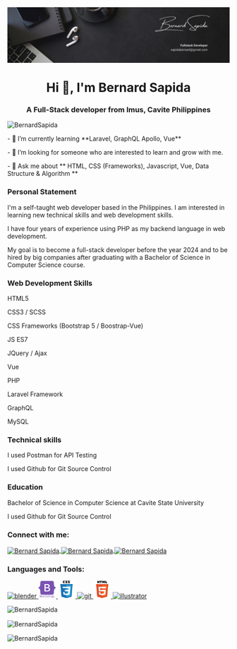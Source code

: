 <img align='center' src="LinkedIn-BernardSapida.png">
<h1 align="center">Hi 👋, I'm Bernard Sapida</h1>
<h3 align="center">A Full-Stack developer from Imus, Cavite Philippines</h3>
<img src="https://komarev.com/ghpvc/?username=BernardSapida&label=Profile%20views&color=0e75b6&style=flat" alt="BernardSapida" />
<p>- 🌱 I’m currently learning **Laravel, GraphQL Apollo, Vue**</p>
<p>- 👯 I’m looking for someone who are interested to learn and grow with me.</p>
<p>- 💬 Ask me about ** HTML, CSS (Frameworks), Javascript, Vue, Data Structure & Algorithm **</p>

<h3>Personal Statement</h3>
<p>I'm a self-taught web developer based in the Philippines. I am interested in learning new technical skills and web development skills.</p>
<p>I have four years of experience using PHP as my backend language in web development.</p>
<p>My goal is to become a full-stack developer before the year 2024 and to be hired by big companies after graduating with a Bachelor of Science in Computer Science course.</p>
<h3>Web Development Skills</h3>
<p>HTML5</p>
<p>CSS3 / SCSS</p>
<p>CSS Frameworks (Bootstrap 5 / Boostrap-Vue)</p>
<p>JS ES7</p>
<p>JQuery / Ajax</p>
<p>Vue</p>
<p>PHP</p>
<p>Laravel Framework</p>
<p>GraphQL</p>
<p>MySQL</p>

<h3>Technical skills</h3>
<p>I used Postman for API Testing</p>
<p>I used Github for Git Source Control</p>
<h3>Education</h3>
<p>Bachelor of Science in Computer Science at Cavite State University</p>
<p>I used Github for Git Source Control</p>

<h3 align="left">Connect with me:</h3>
<p align="left">
    <a href="https://www.linkedin.com/in/bernardsapida/" target="blank">
        <img align="center" src="https://raw.githubusercontent.com/rahuldkjain/github-profile-readme-generator/master/src/images/icons/Social/linked-in-alt.svg" alt="Bernard Sapida" height="40" width="40" />
    </a>
    <a href="https://www.facebook.com/wuzzupzo" target="blank">
        <img align="center" src="https://cdn.techgyd.com/50-Best-Facebook-Logo-Icons-GIF-Transparent-PNG-Images-9.png" alt="Bernard Sapida" height="40" width="40" />
    </a>
    <a href="https://www.instagram.com/wuzzupzo/" target="blank">
        <img align="center" src="https://clipart.info/images/ccovers/1516920567instagram-png-logo-transparent.png" alt="Bernard Sapida" height="40" width="40" />
    </a>
</p>
<h3 align="left">Languages and Tools:</h3>
<p align="left">
    <a href="https://www.blender.org/" target="_blank" rel="noreferrer">
        <img src="https://download.blender.org/branding/community/blender_community_badge_white.svg" alt="blender" width="40" height="40"/>
    </a> 
    <a href="https://getbootstrap.com" target="_blank" rel="noreferrer"> 
        <img src="https://raw.githubusercontent.com/devicons/devicon/master/icons/bootstrap/bootstrap-plain-wordmark.svg" alt="bootstrap" width="40" height="40"/> 
    </a>
    <a href="https://www.w3schools.com/css/" target="_blank" rel="noreferrer">
        <img src="https://raw.githubusercontent.com/devicons/devicon/master/icons/css3/css3-original-wordmark.svg" alt="css3" width="40" height="40"/>
    </a>
    <a href="https://git-scm.com/" target="_blank" rel="noreferrer">
    <img src="https://www.vectorlogo.zone/logos/git-scm/git-scm-icon.svg" alt="git" width="40" height="40"/>
    </a>
    <a href="https://www.w3.org/html/" target="_blank" rel="noreferrer">
        <img src="https://raw.githubusercontent.com/devicons/devicon/master/icons/html5/html5-original-wordmark.svg" alt="html5" width="40" height="40"/>
    </a>
    <a href="https://www.adobe.com/in/products/illustrator.html" target="_blank" rel="noreferrer"> 
        <img src="https://www.vectorlogo.zone/logos/adobe_illustrator/adobe_illustrator-icon.svg" alt="illustrator" width="40" height="40"/>
    </a>
</p>
<p><img src="https://github-readme-stats.vercel.app/api/top-langs?username=BernardSapida&show_icons=true&locale=en&layout=compact" alt="BernardSapida" /></p>
<p><img align="center" src="https://github-readme-stats.vercel.app/api?username=bernardsapida&show_icons=true&locale=en" alt="BernardSapida" /></p>
<p><img align="center" src="https://github-readme-streak-stats.herokuapp.com/?user=bernardsapida" alt="BernardSapida" /></p>
